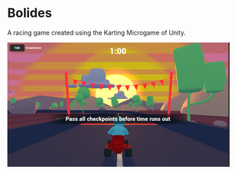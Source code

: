 # Bolides

A racing game created using the Karting Microgame of Unity.

![screeshot](.github/screenshot.png)